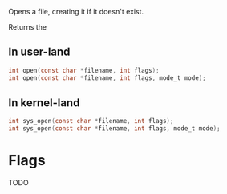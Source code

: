Opens a file, creating it if it doesn't exist.

Returns the 

## In user-land
```c
int open(const char *filename, int flags);
int open(const char *filename, int flags, mode_t mode);
```

## In kernel-land
```c
int sys_open(const char *filename, int flags);
int sys_open(const char *filename, int flags, mode_t mode);
```

# Flags

TODO